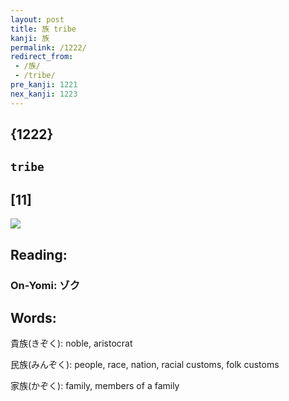 ```yaml
---
layout: post
title: 族 tribe
kanji: 族
permalink: /1222/
redirect_from:
 - /族/
 - /tribe/
pre_kanji: 1221
nex_kanji: 1223
---
```


## {1222}

## `tribe`

## [11]

<div class="stroke"><img src="E6978F.png" /></div>

## Reading:

### On-Yomi: ゾク

## Words:

貴族(きぞく): noble, aristocrat

民族(みんぞく): people, race, nation, racial customs, folk customs

家族(かぞく): family, members of a family
